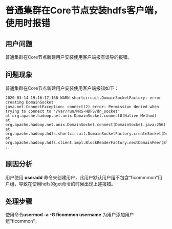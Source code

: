 # 普通集群在Core节点安装hdfs客户端，使用时报错<a name="ZH-CN_TOPIC_0232157194"></a>

## 用户问题<a name="section18305143583116"></a>

普通集群在Core节点新建用户安装使用客户端报有误导的报错。

## 问题现象<a name="section117424454313"></a>

普通集群在Core节点新建用户安装使用客户端报错如下：

```
2020-03-14 19:16:17,166 WARN shortcircuit.DomainSocketFactory: error creating DomainSocket
java.net.ConnectException: connect(2) error: Permission denied when trying to connect to '/var/run/MRS-HDFS/dn_socket'
at org.apache.hadoop.net.unix.DomainSocket.connect0(Native Method)
at org.apache.hadoop.net.unix.DomainSocket.connect(DomainSocket.java:256)
at org.apache.hadoop.hdfs.shortcircuit.DomainSocketFactory.createSocket(DomainSocketFactory.java:168)
at org.apache.hadoop.hdfs.client.impl.BlockReaderFactory.nextDomainPeer(BlockReaderFactory.java:799)
...
```

## 原因分析<a name="section1237061220324"></a>

用户使用  **useradd**  命令来创建用户，此用户默认用户组不包含“ficommmon“用户组，导致在使用hdfs的get命令的时候出现上述报错。

## 处理步骤<a name="section520813413313"></a>

使用命令**usermod -a -G ficommon username**  为用户添加用户组“ficommon“。

